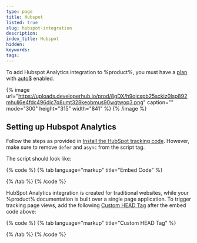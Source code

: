 ```yaml
---
type: page
title: Hubspot
listed: true
slug: hubspot-integration
description: 
index_title: Hubspot
hidden: 
keywords: 
tags: 
---
```



To add Hubspot Analytics integration to %product%, you must have a [plan](https://developerhub.io/pricing) with [auto$](/support-center/custom-javascript) enabled.


{% image url="https://uploads.developerhub.io/prod/8gDX/h9ojcxpb25sckiz0lsp892mhuli6e4fdc496dic7q8umt328keobmus90wqtwop3.png" caption="" mode="300" height="315" width="841" %}
{% /image %}


## Setting up Hubspot Analytics

Follow the steps as provided in [Install the HubSpot tracking code](https://knowledge.hubspot.com/reports/install-the-hubspot-tracking-code#install-the-tracking-code-on-your-website). However, make sure to remove `defer`  and `async` from the script tag.

The script should look like:


{% code %}
{% tab language="markup" title="Embed Code" %}
<script type="text/javascript" id="hs-script-loader" src="//js.hs-scripts.com/{{your-id}}.js"></script>
{% /tab %}
{% /code %}


HubSpot Analytics integration is created for traditional websites, while your %product% documentation is built over a single page application. To trigger tracking page views, add the following [Custom HEAD Tag](/support-center/custom-javascript) after the embed code above:


{% code %}
{% tab language="markup" title="Custom HEAD Tag" %}
<script>
	var trackPage = function(event) {
    var _hsq = window._hsq;
		if (!_hsq) {
			console.log('hsq not loaded yet');
			return;
		}
		_hsq.push(['setPath', window.location.pathname]); 
		_hsq.push(['trackPageView']);
	}
	document.addEventListener('onsectionchange', trackPage);
	document.addEventListener('onpagechange', trackPage);
</script>
{% /tab %}
{% /code %}


